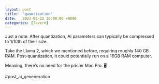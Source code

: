 ```yaml
---
layout: post
title:  "quantization"
date:   2023-08-22 10:00:00 +0800
categories: [Tavern]
---
```


Just a note: After quantization, AI parameters can typically be compressed to 1/10th of their size. 

Take the Llama 2, which we mentioned before, requiring roughly 140 GB RAM. Post-quantization, it could potentially run on a 16GB RAM computer. 

Meaning, there’s no need for the pricier Mac Pro. 🖥️

#post_ai_geneneration